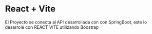 # React + Vite

El Proyecto se conecta al API desarrollada con con SpringBoot, este lo desarrolé con REACT VITE utilizando Boostrap
